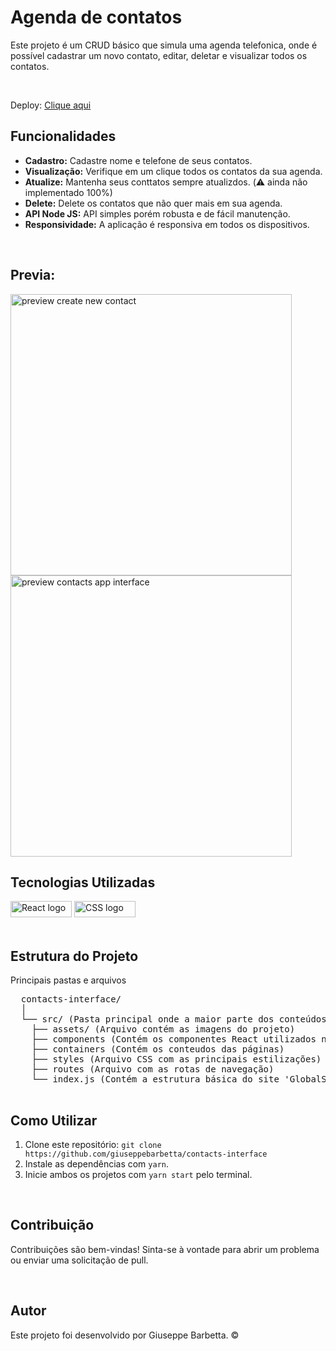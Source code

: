 <body>
  <h1>Agenda de contatos</h1>
  <p>Este projeto é um CRUD básico que simula uma agenda telefonica, onde é possível cadastrar um novo contato, editar, deletar e visualizar todos os contatos.</p><br>
  
  <p>Deploy:  <a href='https://contacts-interface.netlify.app/'> Clique aqui</a></p>

  <h2>Funcionalidades</h2>
  <ul>
      <li><strong>Cadastro:</strong> Cadastre nome e telefone de seus contatos.</li>
      <li><strong>Visualização:</strong> Verifique em um clique todos os contatos da sua agenda.</li>
      <li><strong>Atualize:</strong> Mantenha seus conttatos sempre atualizdos. (⚠️ ainda não implementado 100%)</li>
      <li><strong>Delete:</strong> Delete os contatos que não quer mais em sua agenda.</li>
      <li><strong>API Node JS:</strong> API simples porém robusta e de fácil manutenção.</li>
      <li><strong>Responsividade:</strong> A aplicação é responsiva em todos os dispositivos.</li>
  </ul><br>

  <h2>Previa:</h2>

  <div display: flex>
  <img src='https://github.com/giuseppebarbetta/contacts-interface/assets/148505073/177547d8-f3ea-41b6-8a3f-a283362639b9' alt='preview create new contact' width='450px' />
  <img src='https://github.com/giuseppebarbetta/contacts-interface/assets/148505073/c03fd564-9141-4906-b8d4-32a76b15d5e8' alt='preview contacts app interface' width='450px' />


  </div>

  <h2>Tecnologias Utilizadas</h2>
  <div display: flex>
    <img src="https://img.shields.io/badge/React-20232A?style=for-the-badge&logo=react&logoColor=61DAFB" width="98px" height="26px" alt='React logo'> 
    <img src="https://img.shields.io/badge/CSS3-1572B6?style=for-the-badge&logo=css3&logoColor=white" width="98px" height="26px" alt='CSS logo'>
  </div><br>

  <h2>Estrutura do Projeto</h2>
  <p>Principais pastas e arquivos</p>

  <pre>
  contacts-interface/
  │
  └── src/ (Pasta principal onde a maior parte dos conteúdos da aplicação se encontram)
    ├── assets/ (Arquivo contém as imagens do projeto)
    ├── components (Contém os componentes React utilizados na criação da aplicação)
    ├── containers (Contém os conteudos das páginas)
    ├── styles (Arquivo CSS com as principais estilizações)
    ├── routes (Arquivo com as rotas de navegação)
    └── index.js (Contém a estrutura básica do site 'GlobalStyle' e 'Routes')
  </pre>

  <h2>Como Utilizar</h2>
  <ol>
      <li>Clone este repositório: <code>git clone https://github.com/giuseppebarbetta/contacts-interface</code></li>
      <li>Instale as dependências com <code>yarn</code>.</li>
      <li>Inicie ambos os projetos com <code>yarn start</code> pelo terminal.</li>
  </ol><br>

  <h2>Contribuição</h2>
  <p>Contribuições são bem-vindas! Sinta-se à vontade para abrir um problema ou enviar uma solicitação de pull.</p><br>

  <h2>Autor</h2>

  <p>Este projeto foi desenvolvido por Giuseppe Barbetta. ©</p>
</body>

</html>
